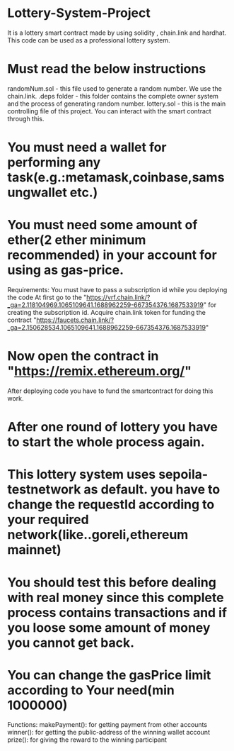 # Lottery-System-Project
It is a lottery smart contract made by using solidity , chain.link and hardhat. This code can be used as a professional lottery system.

# Must read the below instructions

randomNum.sol - this file used to generate a random number. We use the chain.link.
.deps folder - this folder contains the complete owner system and the process of generating random number.
lottery.sol - this is the main controlling file of this project. You can interact with the smart contract through this.

# You must need a wallet for performing any task(e.g.:metamask,coinbase,samsungwallet etc.)
# You must need some amount of ether(2 ether minimum recommended) in your account for using as gas-price.

Requirements:
You must have to pass a subscription id while you deploying the code
At first go to the "https://vrf.chain.link/?_ga=2.118104969.1065109641.1688962259-667354376.1687533919" for creating the subscription id.
Acquire chain.link token for funding the contract "https://faucets.chain.link/?_ga=2.150628534.1065109641.1688962259-667354376.1687533919"
# Now open the contract in "https://remix.ethereum.org/"
After deploying code you have to fund the smartcontract for doing this work.
# After one round of lottery you have to start the whole process again.
# This lottery system uses sepoila-testnetwork as default. you have to change the requestId according to your required network(like..goreli,ethereum mainnet)
# You should test this  before dealing with real money since this complete process contains transactions and if you loose some amount of money you cannot get back.
# You can change the gasPrice limit according to Your need(min 1000000)

Functions:
makePayment(): for getting payment from other accounts
winner(): for getting the public-address of the winning wallet account
prize(): for giving the reward to the winning participant
